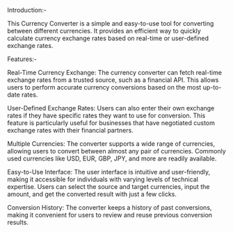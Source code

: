 Introduction:-

This Currency Converter is a simple and easy-to-use tool for converting between different currencies. It provides an efficient way to quickly calculate currency exchange rates based on real-time or user-defined exchange rates.

Features:-

Real-Time Currency Exchange: The currency converter can fetch real-time exchange rates from a trusted source, such as a financial API. This allows users to perform accurate currency conversions based on the most up-to-date rates.

User-Defined Exchange Rates: Users can also enter their own exchange rates if they have specific rates they want to use for conversion. This feature is particularly useful for businesses that have negotiated custom exchange rates with their financial partners.

Multiple Currencies: The converter supports a wide range of currencies, allowing users to convert between almost any pair of currencies. Commonly used currencies like USD, EUR, GBP, JPY, and more are readily available.

Easy-to-Use Interface: The user interface is intuitive and user-friendly, making it accessible for individuals with varying levels of technical expertise. Users can select the source and target currencies, input the amount, and get the converted result with just a few clicks.

Conversion History: The converter keeps a history of past conversions, making it convenient for users to review and reuse previous conversion results.
